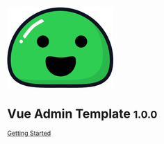 ![logo](_media/icon.svg)

# Vue Admin Template <small>1.0.0</small>



[Getting Started](#Vue-Admin-Template)